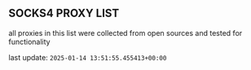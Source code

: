 ## SOCKS4 PROXY LIST

all proxies in this list were collected from open sources and tested for functionality

last update: `2025-01-14 13:51:55.455413+00:00`